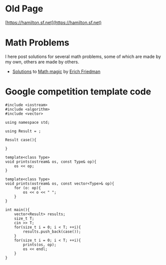 # Old Page
[https://hamilton.sf.net](https://hamilton.sf.net)

# Math Problems
I here post solutions for several math problems, some of which are made by my own, others are made by others.
- [Solutions](mathmagic) to [Math magic](https://erich-friedman.github.io/mathmagic/) by [Erich Friedman](https://erich-friedman.github.io/)

# Google competition template code

```
#include <iostream>
#include <algorithm>
#include <vector>

using namespace std;

using Result = ;

Result case(){
    
}

template<class Type>
void prints(ostream& os, const Type& op){
    os << op;
}

template<class Type>
void prints(ostream& os, const vector<Type>& op){
    for (o: op){
        os << o << " ";
    }
}

int main(){
    vector<Result> results;
    size_t T;
    cin >> T;
    for(size_t i = 0; i < T; ++i){
        results.push_back(case());
    }
    for(size_t i = 0; i < T; ++i){
        prints(os, op);
        os << endl;
    }
}
```
